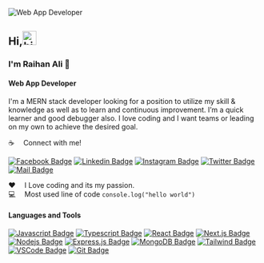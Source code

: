 ![Web App Developer](https://i.ibb.co/WFGMt0b/raihan-ali-type.gif)

## Hi,<img src="https://tenor.com/view/waving-hi-hello-emoji-wave-gif-11366012" width="28px" alt="hi">
### I'm Raihan Ali 👋
#### Web App Developer

I'm a MERN stack developer looking for a position to utilize my skill & knowledge as well as to learn
and continuous improvement. I’m a quick learner and good debugger also. I love coding and I want
teams or leading on my own to achieve the desired goal.

:coffee: &emsp;Connect with me!

[![Facebook Badge](https://img.shields.io/badge/Facebook-1877F2?style=for-the-badge&logo=facebook&logoColor=white)](https://facebook.com/iamraihan) 
 [![Linkedin Badge](https://img.shields.io/badge/LinkedIn-0077B5?style=for-the-badge&logo=linkedin&logoColor=white)](https://www.linkedin.com/in/iamraihanali/) [![Instagram Badge](https://img.shields.io/badge/Instagram-E4405F?style=for-the-badge&logo=instagram&logoColor=white)](https://instagram.com/imraihanali) [![Twitter Badge](https://img.shields.io/badge/Twitter-1DA1F2?style=for-the-badge&logo=twitter&logoColor=white)](https://twitter.com/iamraihanali) [![Mail Badge](https://img.shields.io/badge/Gmail-D14836?style=for-the-badge&logo=gmail&logoColor=white)](mailto:trueraihan@gmail.com)

:hearts: &emsp;I Love coding and its my passion. <br/>
:computer: &emsp;Most used line of code `console.log("hello world")` <br/>


#### Languages and Tools

[![Javascript Badge](https://img.shields.io/badge/-Javascript-F0DB4F?style=for-the-badge&labelColor=black&logo=javascript&logoColor=F0DB4F)](#) [![Typescript Badge](https://img.shields.io/badge/-Typescript-007acc?style=for-the-badge&labelColor=black&logo=typescript&logoColor=007acc)](#) [![React Badge](https://img.shields.io/badge/-React-61DBFB?style=for-the-badge&labelColor=black&logo=react&logoColor=61DBFB)](#) [![Next.js Badge](https://img.shields.io/badge/next.js-000000?style=for-the-badge&logo=nextdotjs&logoColor=white)](#) [![Nodejs Badge](https://img.shields.io/badge/-Nodejs-3C873A?style=for-the-badge&labelColor=black&logo=node.js&logoColor=3C873A)](#) [![Express.js Badge](https://img.shields.io/badge/Express.js-000000?style=for-the-badge&logo=express&logoColor=white)](#) [![MongoDB Badge](https://img.shields.io/badge/MongoDB-4EA94B?style=for-the-badge&logo=mongodb&logoColor=white)](#)   [![Tailwind Badge](https://img.shields.io/badge/Tailwind%20CSS-092749?style=for-the-badge&logo=tailwindcss&logoColor=06B6D4&labelColor=000000)](#) [![VSCode Badge](https://img.shields.io/badge/Visual_Studio-5C2D91?style=for-the-badge&logo=visual%20studio&logoColor=white)](#) [![Git Badge](https://img.shields.io/badge/Git-F05032?style=for-the-badge&logo=git&logoColor=white)](#)
